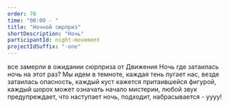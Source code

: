 ```yaml
---
order: 70
time: "00:00 - "
title: "Ночной сюрприз"
shortDescription: "Ночь"
participantId: night-movement
projectIdSuffix: "-one"
---
```


все замерли в ожидании сюрприза от Движения Ночь
где затаилась ночь на этот раз? Мы идем в темноте, каждая тень пугает нас, везде затаилась опасность, каждый куст кажется притаившейся фигурой, каждый шорох может означать начало мистерии, любой звук предупреждает, что наступает ночь, подходит, набрасывается - уууу!
